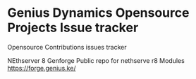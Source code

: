 # Genius Dynamics Opensource Projects Issue tracker
Opensource Contributions issues tracker

NEthserver 8
Genforge Public repo for nethserve r8 Modules https://forge.genius.ke/
